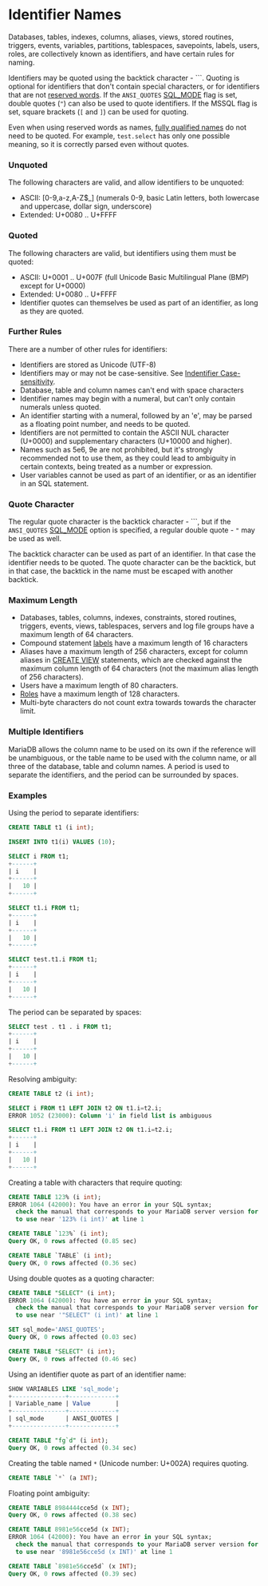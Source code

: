 # Identifier Names

Databases, tables, indexes, columns, aliases, views, stored routines, triggers, events, variables, partitions, tablespaces, savepoints, labels, users, roles, are collectively known as identifiers, and have certain rules for naming.

Identifiers may be quoted using the backtick character - ```. Quoting is optional for identifiers that don't contain special characters, or for identifiers that are not [reserved words](/sql-statements-structure/sql-language-structure/reserved-words). If the `ANSI_QUOTES` [SQL_MODE](/mariadb-administration/variables-and-modes/sql-mode) flag is set, double quotes (`"`) can also be used to quote identifiers. If the <a undefined>MSSQL</a> flag is set, square brackets (`[` and `]`) can be used for quoting.

Even when using reserved words as names, [fully qualified names](/sql-statements-structure/sql-language-structure/identifier-qualifiers) do not need to be quoted. For example, `test.select` has only one possible meaning, so it is correctly parsed even without quotes.

### Unquoted

The following characters are valid, and allow identifiers to be unquoted:

- ASCII: [0-9,a-z,A-Z$_] (numerals 0-9, basic Latin letters, both lowercase and uppercase, dollar sign, underscore)
- Extended: U+0080 .. U+FFFF

### Quoted

The following characters are valid, but identifiers using them must be quoted:

- ASCII: U+0001 .. U+007F (full Unicode Basic Multilingual Plane (BMP) except for U+0000)
- Extended: U+0080 .. U+FFFF
- Identifier quotes can themselves be used as part of an identifier, as long as they are quoted.

### Further Rules

There are a number of other rules for identifiers:

- Identifiers are stored as Unicode (UTF-8)
- Identifiers may or may not be case-sensitive. See [Indentifier Case-sensitivity](/sql-statements-structure/sql-language-structure/identifier-case-sensitivity).
- Database, table and column names can't end with space characters
- Identifier names may begin with a numeral, but can't only contain numerals unless quoted.
- An identifier starting with a numeral, followed by an 'e', may be parsed as a floating point number, and needs to be quoted.
- Identifiers are not permitted to contain the ASCII NUL character (U+0000) and supplementary characters (U+10000 and higher).
- Names such as 5e6, 9e are not prohibited, but it's strongly recommended not to use them, as they could lead to ambiguity in certain contexts, being treated as a number or expression.
- User variables cannot be used as part of an identifier, or as an identifier in an SQL statement.

### Quote Character

The regular quote character is the backtick character - ```, but if the `ANSI_QUOTES` [SQL_MODE](/mariadb-administration/variables-and-modes/sql-mode) option is specified, a regular double quote - `"` may be used as well.

The backtick character can be used as part of an identifier. In that case the identifier needs to be quoted. The quote character can be the backtick, but in that case, the backtick in the name must be escaped with another backtick.

### Maximum Length

- Databases, tables, columns, indexes, constraints, stored routines, triggers, events, views, tablespaces, servers and log file groups have a maximum length of 64 characters.
- Compound statement [labels](/programming-customizing-mariadb/programmatic-compound-statements/labels) have a maximum length of 16 characters
- Aliases have a maximum length of 256 characters, except for column aliases in [CREATE VIEW](/programming-customizing-mariadb/views/create-view) statements, which are checked against the maximum column length of 64 characters (not the maximum alias length of 256 characters).
- Users have a maximum length of 80 characters.
- [Roles](/mariadb-administration/user-server-security/user-account-management/roles) have a maximum length of 128 characters.
- Multi-byte characters do not count extra towards towards the character limit.

### Multiple Identifiers

MariaDB allows the column name to be used on its own if the reference will be unambiguous, or the table name to be used with the column name, or all three of the database, table and column names. A period is used to separate the identifiers, and the period can be surrounded by spaces.

### Examples

Using the period to separate identifiers:

```sql
CREATE TABLE t1 (i int);

INSERT INTO t1(i) VALUES (10);

SELECT i FROM t1;
+------+
| i    |
+------+
|   10 |
+------+

SELECT t1.i FROM t1;
+------+
| i    |
+------+
|   10 |
+------+

SELECT test.t1.i FROM t1;
+------+
| i    |
+------+
|   10 |
+------+
```

The period can be separated by spaces:

```sql
SELECT test . t1 . i FROM t1;
+------+
| i    |
+------+
|   10 |
+------+
```

Resolving ambiguity:

```sql
CREATE TABLE t2 (i int);

SELECT i FROM t1 LEFT JOIN t2 ON t1.i=t2.i;
ERROR 1052 (23000): Column 'i' in field list is ambiguous

SELECT t1.i FROM t1 LEFT JOIN t2 ON t1.i=t2.i;
+------+
| i    |
+------+
|   10 |
+------+
```

Creating a table with characters that require quoting:

```sql
CREATE TABLE 123% (i int);
ERROR 1064 (42000): You have an error in your SQL syntax; 
  check the manual that corresponds to your MariaDB server version for the right syntax 
  to use near '123% (i int)' at line 1

CREATE TABLE `123%` (i int);
Query OK, 0 rows affected (0.85 sec)

CREATE TABLE `TABLE` (i int);
Query OK, 0 rows affected (0.36 sec)
```

Using double quotes as a quoting character:

```sql
CREATE TABLE "SELECT" (i int);
ERROR 1064 (42000): You have an error in your SQL syntax; 
  check the manual that corresponds to your MariaDB server version for the right syntax 
  to use near '"SELECT" (i int)' at line 1

SET sql_mode='ANSI_QUOTES';
Query OK, 0 rows affected (0.03 sec)

CREATE TABLE "SELECT" (i int);
Query OK, 0 rows affected (0.46 sec)
```

Using an identifier quote as part of an identifier name:

```sql
SHOW VARIABLES LIKE 'sql_mode';
+---------------+-------------+
| Variable_name | Value       |
+---------------+-------------+
| sql_mode      | ANSI_QUOTES |
+---------------+-------------+

CREATE TABLE "fg`d" (i int);
Query OK, 0 rows affected (0.34 sec)
```

Creating the table named `*` (Unicode number: U+002A) requires quoting.

```sql
CREATE TABLE `*` (a INT);
```

Floating point ambiguity:

```sql
CREATE TABLE 8984444cce5d (x INT);
Query OK, 0 rows affected (0.38 sec)

CREATE TABLE 8981e56cce5d (x INT);
ERROR 1064 (42000): You have an error in your SQL syntax; 
  check the manual that corresponds to your MariaDB server version for the right syntax 
  to use near '8981e56cce5d (x INT)' at line 1

CREATE TABLE `8981e56cce5d` (x INT);
Query OK, 0 rows affected (0.39 sec)
```